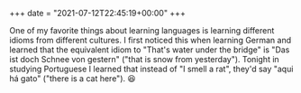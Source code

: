 +++
date = "2021-07-12T22:45:19+00:00"
+++

One of my favorite things about learning languages is learning different idioms from different cultures. I first noticed this when learning German and learned that the equivalent idiom to "That's water under the bridge" is "Das ist doch Schnee von gestern" ("that is snow from yesterday"). Tonight in studying Portuguese I learned that instead of "I smell a rat", they'd say "aqui há gato" ("there is a cat here"). 😆